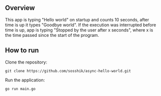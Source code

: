 ## Overview

This app is typing "Hello world" on startup and counts 10 seconds, after time is up it types "Goodbye world".
If the execution was interrupted before time is up, app is typing "Stopped by the user after x seconds", where x is the time passed since the start of the program.

## How to run
Clone the repository:

    git clone https://github.com/sosshik/async-hello-world.git

Run the application:

    go run main.go 
    